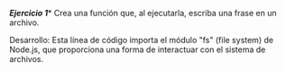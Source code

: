 ***Ejercicio 1****
 Crea una función que, al ejecutarla, escriba una frase en un archivo.

 Desarrollo:
 Esta línea de código importa el módulo "fs" (file system) de Node.js, que proporciona una forma de interactuar con el sistema de archivos.